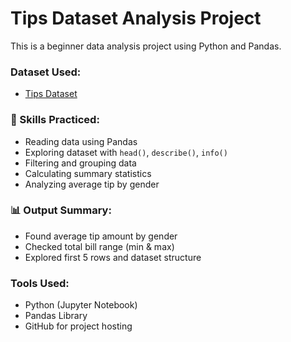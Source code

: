 # Tips Dataset Analysis Project

This is a beginner data analysis project using Python and Pandas.

### Dataset Used:
- [Tips Dataset](https://raw.githubusercontent.com/mwaskom/seaborn-data/master/tips.csv)

### 🧠 Skills Practiced:
- Reading data using Pandas
- Exploring dataset with `head()`, `describe()`, `info()`
- Filtering and grouping data
- Calculating summary statistics
- Analyzing average tip by gender

### 📊 Output Summary:
- Found average tip amount by gender
- Checked total bill range (min & max)
- Explored first 5 rows and dataset structure

### Tools Used:
- Python (Jupyter Notebook)
- Pandas Library
- GitHub for project hosting


